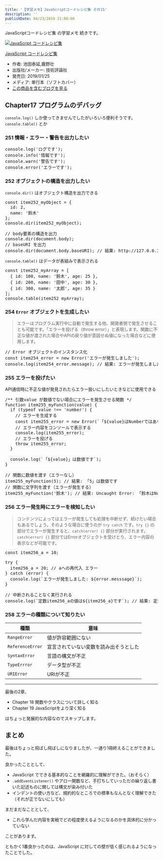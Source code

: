 ```yaml
---
title: '【学習メモ】JavaScriptコードレシピ集 その15'
description: ''
publishDate: 04/23/2019 21:00:00
---
```

<p>JavaScriptコードレシピ集 の学習メモ 続きです。</p>

<p><div class="hatena-asin-detail"><a href="http://www.amazon.co.jp/exec/obidos/ASIN/4297103680/hatena-blog-22/"><img src="https://cdn-ak.f.st-hatena.com/images/fotolife/j/jotaki/20190726/20190726111820.jpg" class="hatena-asin-detail-image" alt="JavaScript コードレシピ集" title="JavaScript コードレシピ集"></a><div class="hatena-asin-detail-info"><p class="hatena-asin-detail-title"><a href="http://www.amazon.co.jp/exec/obidos/ASIN/4297103680/hatena-blog-22/">JavaScript コードレシピ集</a></p><ul><li><span class="hatena-asin-detail-label">作者:</span> 池田泰延,鹿野壮</li><li><span class="hatena-asin-detail-label">出版社/メーカー:</span> 技術評論社</li><li><span class="hatena-asin-detail-label">発売日:</span> 2019/01/25</li><li><span class="hatena-asin-detail-label">メディア:</span> 単行本（ソフトカバー）</li><li><a href="http://d.hatena.ne.jp/asin/4297103680/hatena-blog-22" target="_blank">この商品を含むブログを見る</a></li></ul></div><div class="hatena-asin-detail-foot"></div></div></p>

<h2>Chapter17 プログラムのデバッグ</h2>

<p><code>console.log()</code> しか使ってきませんでしたがいろいろ便利そうです。<code>console.table()</code> とか</p>

<h3>251 情報・エラー・警告を出力したい</h3>

<pre class="code lang-javascript" data-lang="javascript" data-unlink>console.log(<span class="synConstant">'ログです'</span>);
console.info(<span class="synConstant">'情報です'</span>);
console.warn(<span class="synConstant">'警告です'</span>);
console.error(<span class="synConstant">'エラーです'</span>);
</pre>


<h3>252 オブジェクトの構造を出力したい</h3>

<p><code>console.dir()</code> はオブジェクト構造を出力できる</p>

<pre class="code lang-javascript" data-lang="javascript" data-unlink><span class="synStatement">const</span> item252_myObject = <span class="synIdentifier">{</span>
  id: 2,
  name: <span class="synConstant">'鈴木'</span>
<span class="synIdentifier">}</span>;
console.dir(item252_myObject);

<span class="synComment">// body要素の構造を出力</span>
console.dir(<span class="synStatement">document</span>.body);
<span class="synComment">// baseURI を出力</span>
console.dir(<span class="synStatement">document</span>.body.baseURI); <span class="synComment">// 結果: http://127.0.0.1:5500/dist/index.html</span>
</pre>


<p><code>console.table()</code> はデータが表組みで表示される</p>

<pre class="code lang-javascript" data-lang="javascript" data-unlink><span class="synStatement">const</span> item252_myArray = <span class="synIdentifier">[</span>
  <span class="synIdentifier">{</span> id: 100, name: <span class="synConstant">'鈴木'</span>, age: 25 <span class="synIdentifier">}</span>,
  <span class="synIdentifier">{</span> id: 200, name: <span class="synConstant">'田中'</span>, age: 30 <span class="synIdentifier">}</span>,
  <span class="synIdentifier">{</span> id: 300, name: <span class="synConstant">'太郎'</span>, age: 35 <span class="synIdentifier">}</span>
<span class="synIdentifier">]</span>;
console.table(item252_myArray);
</pre>


<h3>254 <code>Error</code> オブジェクトを生成したい</h3>

<blockquote><p>エラーはプログラム実行中に自動で発生する他、開発者側で発生させることも可能です。「エラーを投げる（throw error）」と表現します。関数に不正な値が渡された場合やAPIの戻り値が意図せぬ値になった場合などに使用します。</p></blockquote>

<pre class="code lang-javascript" data-lang="javascript" data-unlink><span class="synComment">// Error オブジェクトのインスタンス化</span>
<span class="synStatement">const</span> item254_error = <span class="synStatement">new</span> Error(<span class="synConstant">'エラーが発生しました'</span>);
console.log(item254_error.message); <span class="synComment">// 結果: エラーが発生しました</span>
</pre>


<h3>255 エラーを投げたい</h3>

<p>API通信時に不正な値が発見されたらエラー扱いにしたいときなどに使用できる</p>

<pre class="code lang-javascript" data-lang="javascript" data-unlink><span class="synComment">/** 引数value が数値でない場合にエラーを発生させる関数 */</span>
<span class="synIdentifier">function</span> item255_myFunction(value) <span class="synIdentifier">{</span>
  <span class="synStatement">if</span> (<span class="synStatement">typeof</span> value !== <span class="synConstant">'number'</span>) <span class="synIdentifier">{</span>
    <span class="synComment">// エラーを生成する</span>
    <span class="synStatement">const</span> item255_error = <span class="synStatement">new</span> Error(`「$<span class="synIdentifier">{</span>value<span class="synIdentifier">}</span>はNumberではありません」`);
    <span class="synComment">// エラー内容をコンソールで表示する</span>
    console.log(item255_error);
    <span class="synComment">// エラーを投げる</span>
    <span class="synStatement">throw</span> item255_error;
  <span class="synIdentifier">}</span>

  console.log(`「$<span class="synIdentifier">{</span>value<span class="synIdentifier">}</span>」は数値です`);
<span class="synIdentifier">}</span>

<span class="synComment">// 関数に数値を渡す（エラーなし）</span>
item255_myFunction(5); <span class="synComment">// 結果: 「5」は数値です</span>
<span class="synComment">// 関数に文字列を渡す（エラーが発生する）</span>
item255_myFunction(<span class="synConstant">'鈴木'</span>); <span class="synComment">// 結果: Uncaught Error: 「鈴木はNumberではありません」</span>
</pre>


<h3>256 エラー発生時にエラーを検知したい</h3>

<blockquote><p>コンテンツによってはエラーが発生しても処理を中断せず、続けたい場合もあるでしょう。そのような場合に使うのが <code>try catch</code> です。<code>try {}</code> の部分でエラーが発生すると、<code>catch(error) {}</code> 部分が実行されます。<code>catch(error) {}</code> 部分ではErrorオブジェクトを受けとり、エラー内容の表示などが可能です。</p></blockquote>

<pre class="code lang-javascript" data-lang="javascript" data-unlink><span class="synStatement">const</span> item256_a = 10;

<span class="synStatement">try</span> <span class="synIdentifier">{</span>
  item256_a = 20; <span class="synComment">// aへの再代入 エラー</span>
<span class="synIdentifier">}</span> <span class="synStatement">catch</span> (error) <span class="synIdentifier">{</span>
  console.log(`エラーが発生しました: $<span class="synIdentifier">{</span>error.messsage<span class="synIdentifier">}</span>`);
<span class="synIdentifier">}</span>

<span class="synComment">// 中断されることなく実行される</span>
console.log(`定数item256_aの値は$<span class="synIdentifier">{</span>item256_a<span class="synIdentifier">}</span>です`); <span class="synComment">// 結果: 定数item256_aの値は10です</span>
</pre>


<h3>258 エラーの種類について知りたい</h3>

<table>
<thead>
<tr>
<th> 種類             </th>
<th> 意味                                   </th>
</tr>
</thead>
<tbody>
<tr>
<td> <code>RangeError</code>     </td>
<td> 値が許容範囲にない                     </td>
</tr>
<tr>
<td> <code>ReferenceError</code> </td>
<td> 宣言されていない変数を読み出そうとした </td>
</tr>
<tr>
<td> <code>SyntaxError</code>    </td>
<td> 言語の構文が不正                       </td>
</tr>
<tr>
<td> <code>TypeErrror</code>     </td>
<td> データ型が不正                         </td>
</tr>
<tr>
<td> <code>URIError</code>       </td>
<td> URIが不正                              </td>
</tr>
</tbody>
</table>


<hr />

<p>最後の2章、</p>

<ul>
<li>Chapter 18 関数やクラスについて詳しく知る</li>
<li>Chapter 19 JavaScriptをより深く知る</li>
</ul>


<p>はちょっと発展的な内容なのでスキップします。</p>

<h2>まとめ</h2>

<p>最後はちょっと飛ばし飛ばしになりましたが、一通り1冊終えることができました。</p>

<p>良かったこととして、</p>

<ul>
<li>JavaScript でできる基本的なことを網羅的に理解ができた。（おそらく）</li>
<li><code>.addEventListener()</code> やアロー関数など、手打ちしていっただの繰り返し書いた記述ものに関しては構文が染み付いた</li>
<li>インデントの使い方など、規約的なところでの標準もなんとなく理解できた（それが正でないにしても）</li>
</ul>


<p>まだまだなこととして、</p>

<ul>
<li>これら学んだ内容を実戦でどの程度使えるようになるのかを具体的に分かっていない</li>
</ul>


<p>ことがあります。</p>

<p>ともかく1番良かったのは、JavaScript に対しての壁が低く感じれるようになったことでした。</p>
